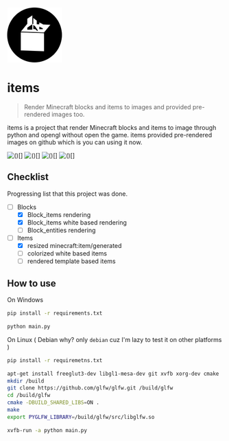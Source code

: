 
![logo](logo.png)

# items

> Render Minecraft blocks and items to images
> and provided pre-rendered images too.

items is a project that render Minecraft blocks and items to image through python and opengl without open the game. items provided pre-rendered images on github which is you can using it now.

![()[]](https://media.discordapp.net/attachments/558622428754870272/1013591137757433856/cactus.png)
![()[]](https://media.discordapp.net/attachments/558622428754870272/1013592029592293447/observer.png)
![()[]](https://media.discordapp.net/attachments/558622428754870272/1013592272283119678/deepslate_diamond_ore.png)
![()[]](https://media.discordapp.net/attachments/558622428754870272/1013592803621744651/stonecutter.png)

## Checklist

Progressing list that this project was done.

- [ ] Blocks
  - [x] Block_items rendering
  - [x] Block_items white based rendering
  - [ ] Block_entities rendering
- [ ] Items
  - [x] resized minecraft:item/generated
  - [ ] colorized white based items
  - [ ] rendered template based items

## How to use

On Windows

```sh
pip install -r requirements.txt
```

```sh
python main.py
```

On Linux ( Debian why? only `debian` cuz I'm lazy to test it on other platforms )

```sh
pip install -r requiremetns.txt
```

```sh
apt-get install freeglut3-dev libgl1-mesa-dev git xvfb xorg-dev cmake
mkdir /build
git clone https://github.com/glfw/glfw.git /build/glfw
cd /build/glfw
cmake -DBUILD_SHARED_LIBS=ON .
make
export PYGLFW_LIBRARY=/build/glfw/src/libglfw.so
```

```sh
xvfb-run -a python main.py
```
